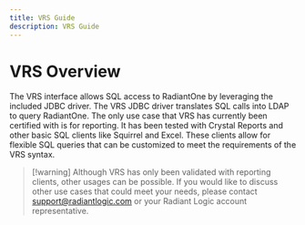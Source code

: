 ```yaml
---
title: VRS Guide
description: VRS Guide
---
```


# VRS Overview

The VRS interface allows SQL access to RadiantOne by leveraging the included JDBC driver. The VRS JDBC driver translates SQL calls into LDAP to query RadiantOne. The only use case that VRS has currently been certified with is for reporting. It has been tested with Crystal Reports and other basic SQL clients like Squirrel and Excel. These clients allow for flexible SQL queries that can be customized to meet the requirements of the VRS syntax.

>[!warning] Although VRS has only been validated with reporting clients, other usages can be possible. If you would like to discuss other use cases that could meet your needs, please contact support@radiantlogic.com or your Radiant Logic account representative.
